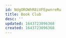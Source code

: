 ```yaml
---
id: NdgOROWhR8iVFEpwnreRu
title: Book Club
desc: ''
updated: 1643723096368
created: 1643723096368
---
```


